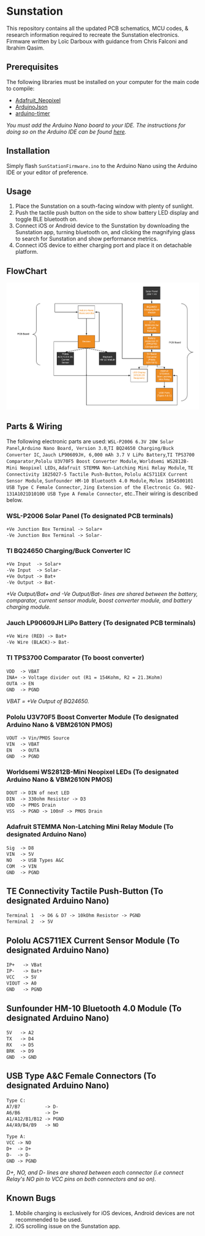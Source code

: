 # Sunstation

This repository contains all the updated PCB schematics, MCU codes, & research information required to recreate the Sunstation electronics. Firmware written by Loïc Darboux with guidance from Chris Falconi and Ibrahim Qasim.

## Prerequisites

The following libraries must be installed on your computer for the main code to compile:
- <a href="https://github.com/adafruit/Adafruit_NeoPixel"> Adafruit_Neopixel </a>
- <a href="https://github.com/bblanchon/ArduinoJson"> ArduinoJson </a>
- <a href="https://github.com/contrem/arduino-timer"> arduino-timer </a>

*You must add the Arduino Nano board to your IDE. The instructions for doing so on the Arduino IDE can be found [here](https://www.arduino.cc/en/Guide/ArduinoNano).*

## Installation

Simply flash ```SunStationFirmware.ino``` to the Arduino Nano using the Arduino IDE or your editor of preference.

## Usage 

1. Place the Sunstation on a south-facing window with plenty of sunlight.
2. Push the tactile push button on the side to show battery LED display and toggle BLE bluetooth on.
3. Connect iOS or Android device to the Sunstation by downloading the Sunstation app, turning bluetooth on, and clicking the magnifying glass to search for Sunstation and show performance metrics.
4. Connect iOS device to either charging port and place it on detachable platform.


## FlowChart
![Image of Flowchart](https://github.com/Ibrashige/Sunstation/blob/master/Updated%20Flowchart.png)


## Parts & Wiring

The following electronic parts are used: ```WSL-P2006 6.3V 20W Solar Panel```,```Arduino Nano Board, Version 3.0```,```TI BQ24650 Charging/Buck Converter IC```, ```Jauch LP90609JH, 6,000 mAh 3.7 V LiPo Battery```,```TI TPS3700 Comparator```,```Pololu U3V70F5 Boost Converter Module```, ```Worldsemi WS2812B-Mini Neopixel LEDs```, ```Adafruit STEMMA Non-Latching Mini Relay Module```, ```TE Connectivity 1825027-5 Tactile Push-Button```, ```Pololu ACS711EX Current Sensor Module```, ```Sunfounder HM-10 Bluetooth 4.0 Module```, ```Molex 1054500101 USB Type C Female Connector```, ```Jing Extension of the Electronic Co. 902-131A1021D10100 USB Type A Female Connector```, etc..Their wiring is described below.

### WSL-P2006 Solar Panel (To designated PCB terminals)
```
+Ve Junction Box Terminal -> Solar+
-Ve Junction Box Terminal -> Solar-
```
### TI BQ24650 Charging/Buck Converter IC 
```
+Ve Input  -> Solar+
-Ve Input  -> Solar-
+Ve Output -> Bat+
-Ve Output -> Bat-
```
*+Ve Output/Bat+ and -Ve Output/Bat- lines are shared between the battery, comparator, current sensor module, boost converter module, and battery charging module.*

### Jauch LP90609JH LiPo Battery (To designated PCB terminals)
``` 
+Ve Wire (RED) -> Bat+
-Ve Wire (BLACK)-> Bat-
```
### TI TPS3700 Comparator (To boost converter)
```
VDD  -> VBAT
INA+ -> Voltage divider out (R1 = 154Kohm, R2 = 21.3Kohm)
OUTA -> EN
GND  -> PGND
```
*VBAT = +Ve Output of BQ24650.*

### Pololu U3V70F5 Boost Converter Module (To designated Arduino Nano & VBM2610N PMOS)  
```
VOUT -> Vin/PMOS Source 
VIN  -> VBAT 
EN   -> OUTA 
GND  -> PGND
```
### Worldsemi WS2812B-Mini Neopixel LEDs (To designated Arduino Nano & VBM2610N PMOS)
``` 
DOUT -> DIN of next LED 
DIN  -> 330ohm Resistor -> D3 
VDD  -> PMOS Drain
VSS  -> PGND -> 100nF -> PMOS Drain
```
### Adafruit STEMMA Non-Latching Mini Relay Module (To designated Arduino Nano)
``` 
Sig  -> D8 
VIN  -> 5V 
NO   -> USB Types A&C
COM  -> VIN
GND  -> PGND
```
## TE Connectivity Tactile Push-Button (To designated Arduino Nano)
```
Terminal 1  -> D6 & D7 -> 10kOhm Resistor -> PGND 
Terminal 2  -> 5V 
```
## Pololu ACS711EX Current Sensor Module (To designated Arduino Nano)
```
IP+   -> VBat 
IP-   -> Bat+ 
VCC   -> 5V
VIOUT -> A0
GND   -> PGND
```
## Sunfounder HM-10 Bluetooth 4.0 Module (To designated Arduino Nano)
```
5V   -> A2 
TX   -> D4
RX   -> D5
BRK  -> D9
GND  -> GND
```
## USB Type A&C Female Connectors (To designated Arduino Nano)
```
Type C: 
A7/B7         -> D-
A6/B6         -> D+
A1/A12/B1/B12 -> PGND
A4/A9/B4/B9   -> NO
```
```
Type A:
VCC -> NO
D+  -> D+
D-  -> D-
GND -> PGND
```
*D+, NO, and D- lines are shared between each connector (i.e connect Relay's NO pin to VCC pins on both connectors and so on).*

## Known Bugs
1. Mobile charging is exclusively for iOS devices, Android devices are not recommended to be used.  
2. iOS scrolling issue on the Sunstation app. 
